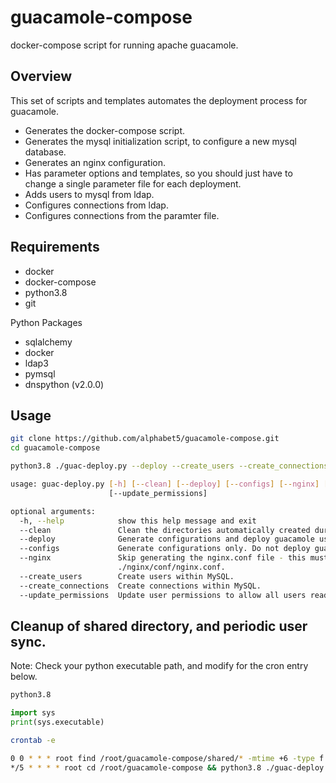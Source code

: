 # guacamole-compose
 docker-compose script for running apache guacamole.

## Overview

This set of scripts and templates automates the deployment process for guacamole.

- Generates the docker-compose script.
- Generates the mysql initialization script, to configure a new mysql database.
- Generates an nginx configuration.
- Has parameter options and templates, so you should just have to change a single parameter file for each deployment.
- Adds users to mysql from ldap.
- Configures connections from ldap.
- Configures connections from the paramter file.


## Requirements

- docker
- docker-compose
- python3.8
- git

Python Packages
- sqlalchemy
- docker
- ldap3
- pymsql
- dnspython (v2.0.0)


## Usage
```bash
git clone https://github.com/alphabet5/guacamole-compose.git
cd guacamole-compose
```

```bash
python3.8 ./guac-deploy.py --deploy --create_users --create_connections
```
```bash
usage: guac-deploy.py [-h] [--clean] [--deploy] [--configs] [--nginx] [--create_users] [--create_connections]
                      [--update_permissions]

optional arguments:
  -h, --help            show this help message and exit
  --clean               Clean the directories automatically created during deployment.
  --deploy              Generate configurations and deploy guacamole using docker-compose.
  --configs             Generate configurations only. Do not deploy guacamole.
  --nginx               Skip generating the nginx.conf file - this must be manually created and located at
                        ./nginx/conf/nginx.conf.
  --create_users        Create users within MySQL.
  --create_connections  Create connections within MySQL.
  --update_permissions  Update user permissions to allow all users read access to all connections.
```


## Cleanup of shared directory, and periodic user sync.

Note: Check your python executable path, and modify for the cron entry below. 

```bash
python3.8
```

```python
import sys
print(sys.executable)
```

```bash
crontab -e

0 0 * * * root find /root/guacamole-compose/shared/* -mtime +6 -type f -delete
*/5 * * * * root cd /root/guacamole-compose && python3.8 ./guac-deploy.py --create_users
```
